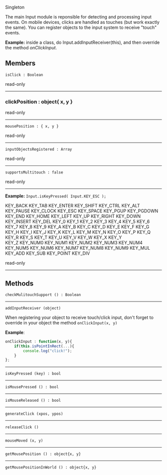 <span class="label label-warning">Singleton</span> 

The main Input module is reponsible for detecting and processing input events. On mobile devices, clicks are handled as touches (but work exactly the same).
You can register objects to the input system to receive "touch" events. 


**Example:** inside a class, do Input.addInputReceiver(this), and then override the method _onClickInput_.
    

## Members

    isClick : Boolean			

<span class="label label-danger">read-only</span>

---

### clickPosition : object{ x, y }	

<span class="label label-danger">read-only</span>

---

    mousePosition : { x, y }	

<span class="label label-danger">read-only</span>

---

    inputObjectsRegistered : Array	

<span class="label label-danger">read-only</span>

---

    supportsMultitouch : false	

<span class="label label-danger">read-only</span>

---    

**Example:** `Input.isKeyPressed( Input.KEY_ESC );`

KEY_BACK KEY_TAB KEY_ENTER KEY_SHIFT KEY_CTRL  KEY_ALT  KEY_PAUSE  KEY_CLOCK  KEY_ESC  KEY_SPACE KEY_PGUP KEY_PGDOWN KEY_END KEY_HOME
KEY_LEFT KEY_UP	KEY_RIGHT KEY_DOWN KEY_INSERT KEY_DEL KEY_0	KEY_1 KEY_2 KEY_3 KEY_4	KEY_5 KEY_6	KEY_7 KEY_8	KEY_9 KEY_A	KEY_B KEY_C	
KEY_D KEY_E KEY_F KEY_G	KEY_H KEY_I KEY_J KEY_K	KEY_L KEY_M	KEY_N KEY_O	KEY_P KEY_Q	KEY_R KEY_S	KEY_T KEY_U	KEY_V KEY_W	KEY_X KEY_Y		
KEY_Z KEY_NUM0 KEY_NUM1 KEY_NUM2 KEY_NUM3 KEY_NUM4 KEY_NUM5 KEY_NUM6 KEY_NUM7 KEY_NUM8 KEY_NUM9 KEY_MUL KEY_ADD KEY_SUB KEY_POINT KEY_DIV 

<span class="label label-danger">read-only</span>

---

## Methods	

    checkMulitouchSupport () : Boolean
	
---
	
    addInputReceiver (object)			
	
When registering your object to receive touch/click input, don't forget to override in your object the method `onClickInput(x, y)`

**Example**: 

```js
onClickInput : function(x, y){ 
    if(this.isPointInRect(...){ 
        console.log("click!"); 
    }
};
```
---

    isKeyPressed (key) : bool
	
---
	
    isMousePressed () : bool
	
---	
    
	isMouseReleased () : bool
	
---	

    generateClick (xpos, ypos)

---
	
    releaseClick ()

---	
	
    mouseMoved (x, y)

---	
	
    getMousePosition () : object{x, y}

---
	
    getMousePositionInWorld () : object{x, y}
